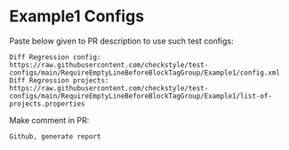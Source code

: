 # Example1 Configs
Paste below given to PR description to use such test configs:
```
Diff Regression config: https://raw.githubusercontent.com/checkstyle/test-configs/main/RequireEmptyLineBeforeBlockTagGroup/Example1/config.xml
Diff Regression projects: https://raw.githubusercontent.com/checkstyle/test-configs/main/RequireEmptyLineBeforeBlockTagGroup/Example1/list-of-projects.properties
```
Make comment in PR:
```
Github, generate report
```
